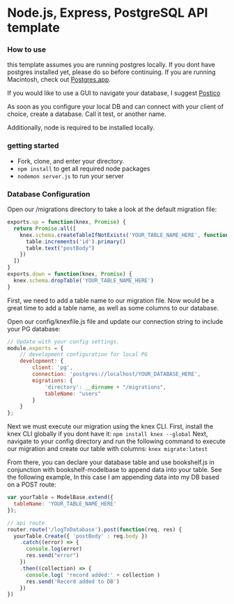# Node.js, Express, PostgreSQL API template
### How to use
  this template assumes you are running postgres locally. If you dont have postgres installed yet, please do so before continuing. If you are running Macintosh, check out [Postgres.app](http://postgresapp.com/).

  If you would like to use a GUI to navigate your database, I suggest [Postico](https://eggerapps.at/postico/)

  As soon as you configure your local DB and can connect with your client of choice, create a database. Call it test, or another name.

  Additionally, node is required to be installed locally.

### getting started
  * Fork, clone, and enter your directory.
  * `npm install` to get all required node packages
  * `nodemon server.js` to run your server

### Database Configuration
  Open our /migrations directory to take a look at the default migration file:
  ```javascript
  exports.up = function(knex, Promise) {
    return Promise.all([
      knex.schema.createTableIfNotExists('YOUR_TABLE_NAME_HERE', function(table){
        table.increments('id').primary()
        table.text("postBody")
      })
    ])
  }
  exports.down = function(knex, Promise) {
    knex.schema.dropTable('YOUR_TABLE_NAME_HERE')
  }
  ```
  First, we need to add a table name to our migration file. Now would be a great time to add a table name, as well as some columns to our database.

  Open our config/knexfile.js file and update our connection string to include your PG database:
  ```javascript
  // Update with your config settings.
  module.exports = {
      // development configuration for local PG
      development: {
          client: 'pg',
          connection: 'postgres://localhost/YOUR_DATABASE_HERE',
          migrations: {
              'directory': __dirname + "/migrations",
              tableName: "users"
          }
      }
  };
  ```
  Next we must execute our migration using the knex CLI. First, install the knex CLI globally if you dont have it:
  `npm install knex --global`
  Next, navigate to your config directory and run the following command to execute our migration and create our table with columns:
  `knex migrate:latest`

  From there, you can declare your database table and use bookshelf.js in conjunction with bookshelf-modelbase to append data into your table. See the following example, In this case I am appending data into my DB based on a POST route:

  ```javascript
  var yourTable = ModelBase.extend({
    tableName: 'YOUR_TABLE_NAME_HERE'
  });

  // api route
  router.route('/logToDatabase').post(function(req, res) {
    yourTable.Create({ 'postBody' : req.body })
      .catch((error) => {
        console.log(error)
        res.send("error")
      })
      .then((collection) => {
        console.log( 'record added:' + collection )
        res.send('Record added to DB')
      })
  })
  ```
